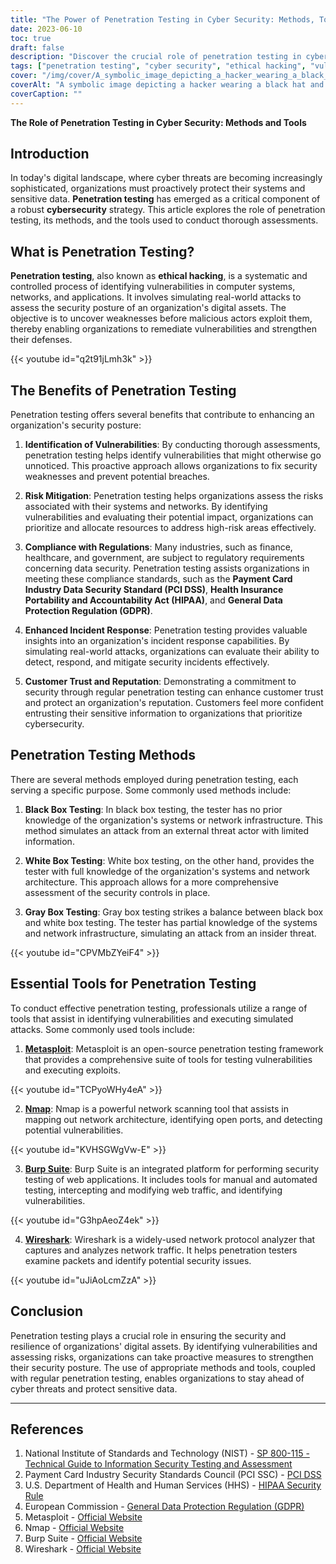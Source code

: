```yaml
---
title: "The Power of Penetration Testing in Cyber Security: Methods, Tools, and Best Practices"
date: 2023-06-10
toc: true
draft: false
description: "Discover the crucial role of penetration testing in cyber security and learn about effective methods, essential tools, and best practices."
tags: ["penetration testing", "cyber security", "ethical hacking", "vulnerabilities", "risk mitigation", "compliance", "incident response", "customer trust", "black box testing", "white box testing", "gray box testing", "Metasploit", "Nmap", "Burp Suite", "Wireshark", "network scanning", "web application security", "data protection", "cyber threat prevention", "digital security assessment", "security posture enhancement", "network protocol analyzer", "cybersecurity strategy", "system vulnerabilities", "defense strengthening", "digital asset protection", "penetration testing benefits", "cybersecurity best practices", "regulatory compliance", "customer data security"]
cover: "/img/cover/A_symbolic_image_depicting_a_hacker_wearing_a_black_hat.png"
coverAlt: "A symbolic image depicting a hacker wearing a black hat and typing on a computer, while a shield with a lock protects a network in the background."
coverCaption: ""
---
```


**The Role of Penetration Testing in Cyber Security: Methods and Tools**

## Introduction

In today's digital landscape, where cyber threats are becoming increasingly sophisticated, organizations must proactively protect their systems and sensitive data. **Penetration testing** has emerged as a critical component of a robust **cybersecurity** strategy. This article explores the role of penetration testing, its methods, and the tools used to conduct thorough assessments.

## What is Penetration Testing?

**Penetration testing**, also known as **ethical hacking**, is a systematic and controlled process of identifying vulnerabilities in computer systems, networks, and applications. It involves simulating real-world attacks to assess the security posture of an organization's digital assets. The objective is to uncover weaknesses before malicious actors exploit them, thereby enabling organizations to remediate vulnerabilities and strengthen their defenses.

{{< youtube id="q2t91jLmh3k" >}}

## The Benefits of Penetration Testing

Penetration testing offers several benefits that contribute to enhancing an organization's security posture:

1. **Identification of Vulnerabilities**: By conducting thorough assessments, penetration testing helps identify vulnerabilities that might otherwise go unnoticed. This proactive approach allows organizations to fix security weaknesses and prevent potential breaches.

2. **Risk Mitigation**: Penetration testing helps organizations assess the risks associated with their systems and networks. By identifying vulnerabilities and evaluating their potential impact, organizations can prioritize and allocate resources to address high-risk areas effectively.

3. **Compliance with Regulations**: Many industries, such as finance, healthcare, and government, are subject to regulatory requirements concerning data security. Penetration testing assists organizations in meeting these compliance standards, such as the **Payment Card Industry Data Security Standard (PCI DSS)**, **Health Insurance Portability and Accountability Act (HIPAA)**, and **General Data Protection Regulation (GDPR)**.

4. **Enhanced Incident Response**: Penetration testing provides valuable insights into an organization's incident response capabilities. By simulating real-world attacks, organizations can evaluate their ability to detect, respond, and mitigate security incidents effectively.

5. **Customer Trust and Reputation**: Demonstrating a commitment to security through regular penetration testing can enhance customer trust and protect an organization's reputation. Customers feel more confident entrusting their sensitive information to organizations that prioritize cybersecurity.

## Penetration Testing Methods

There are several methods employed during penetration testing, each serving a specific purpose. Some commonly used methods include:

1. **Black Box Testing**: In black box testing, the tester has no prior knowledge of the organization's systems or network infrastructure. This method simulates an attack from an external threat actor with limited information.

2. **White Box Testing**: White box testing, on the other hand, provides the tester with full knowledge of the organization's systems and network architecture. This approach allows for a more comprehensive assessment of the security controls in place.

3. **Gray Box Testing**: Gray box testing strikes a balance between black box and white box testing. The tester has partial knowledge of the systems and network infrastructure, simulating an attack from an insider threat.

{{< youtube id="CPVMbZYeiF4" >}}

## Essential Tools for Penetration Testing

To conduct effective penetration testing, professionals utilize a range of tools that assist in identifying vulnerabilities and executing simulated attacks. Some commonly used tools include:

1. [**Metasploit**](https://www.metasploit.com/): Metasploit is an open-source penetration testing framework that provides a comprehensive suite of tools for testing vulnerabilities and executing exploits.

{{< youtube id="TCPyoWHy4eA" >}}

2. [**Nmap**](https://nmap.org/): Nmap is a powerful network scanning tool that assists in mapping out network architecture, identifying open ports, and detecting potential vulnerabilities.

{{< youtube id="KVHSGWgVw-E" >}}

3. [**Burp Suite**](https://portswigger.net/burp): Burp Suite is an integrated platform for performing security testing of web applications. It includes tools for manual and automated testing, intercepting and modifying web traffic, and identifying vulnerabilities.

{{< youtube id="G3hpAeoZ4ek" >}}

4. [**Wireshark**](https://www.wireshark.org/): Wireshark is a widely-used network protocol analyzer that captures and analyzes network traffic. It helps penetration testers examine packets and identify potential security issues.

{{< youtube id="uJiAoLcmZzA" >}}

## Conclusion

Penetration testing plays a crucial role in ensuring the security and resilience of organizations' digital assets. By identifying vulnerabilities and assessing risks, organizations can take proactive measures to strengthen their security posture. The use of appropriate methods and tools, coupled with regular penetration testing, enables organizations to stay ahead of cyber threats and protect sensitive data.

______

## References

1. National Institute of Standards and Technology (NIST) - [SP 800-115 - Technical Guide to Information Security Testing and Assessment](https://doi.org/10.6028/NIST.SP.800-115)
2. Payment Card Industry Security Standards Council (PCI SSC) - [PCI DSS](https://www.pcisecuritystandards.org/document_library)
3. U.S. Department of Health and Human Services (HHS) - [HIPAA Security Rule](https://www.hhs.gov/hipaa/for-professionals/security/index.html)
4. European Commission - [General Data Protection Regulation (GDPR)](https://ec.europa.eu/info/law/law-topic/data-protection_en)
5. Metasploit - [Official Website](https://www.metasploit.com/)
6. Nmap - [Official Website](https://nmap.org/)
7. Burp Suite - [Official Website](https://portswigger.net/burp)
8. Wireshark - [Official Website](https://www.wireshark.org/)

